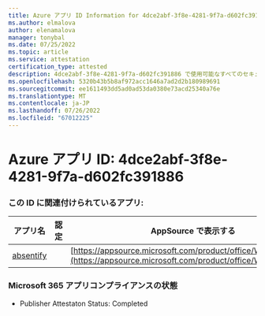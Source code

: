 ```yaml
---
title: Azure アプリ ID Information for 4dce2abf-3f8e-4281-9f7a-d602fc391886
ms.author: elmalova
author: elenamalova
manager: tonybal
ms.date: 07/25/2022
ms.topic: article
ms.service: attestation
certification_type: attested
description: 4dce2abf-3f8e-4281-9f7a-d602fc391886 で使用可能なすべてのセキュリティとコンプライアンス情報。
ms.openlocfilehash: 5320b43b5b8af972acc1646a7ad2d2b180989691
ms.sourcegitcommit: ee1611493dd5ad0ad53da0380e73acd25340a76e
ms.translationtype: MT
ms.contentlocale: ja-JP
ms.lasthandoff: 07/26/2022
ms.locfileid: "67012225"
---
```

# <a name="azure-app-id-4dce2abf-3f8e-4281-9f7a-d602fc391886"></a>Azure アプリ ID: 4dce2abf-3f8e-4281-9f7a-d602fc391886


### <a name="apps-associated-with-this-id"></a>この ID に関連付けられているアプリ:
| **アプリ名** | **認定** | **AppSource で表示する** |
|--------------|---------------|-----------------------|
| [absentify](../forward/WA200003833.md) |  | [https://appsource.microsoft.com/product/office/WA200003833](https://appsource.microsoft.com/product/office/WA200003833) |

### <a name="microsoft-365-app-compliance-status"></a>Microsoft 365 アプリコンプライアンスの状態
- Publisher Attestaton Status: Completed
